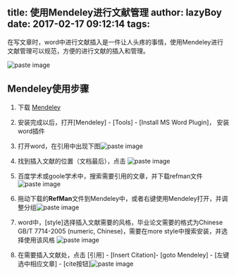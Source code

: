 title: 使用Mendeley进行文献管理
author: lazyBoy
date: 2017-02-17 09:12:14
tags:
---
<p id="div-border-left-yellow">在写文章时，word中进行文献插入是一件让人头疼的事情，使用<span id="inline-green">Mendeley</span>进行文献管理可以规范，方便的进行文献的插入和管理。</p>

![paste image](http://oh1jgyw0v.bkt.clouddn.com/1487295305348nuhgzhmr.png?imageslim)
<!-- more -->

## Mendeley使用步骤

1. 下载 [Mendeley](https://www.mendeley.com/downloads)

2. 安装完成以后，打开[Mendeley] - [Tools] - [Install MS Word Plugin]， 安装word插件

3. 打开word，在引用中出现下图![paste image](http://oh1jgyw0v.bkt.clouddn.com/1487294405324k15hur04.png?imageslim)

4. 找到插入文献的位置（文档最后），点击 ![paste image](http://oh1jgyw0v.bkt.clouddn.com/1487903172412twsyu9h1.png?imageslim)

4. 百度学术或goole学术中，搜索需要引用的文章，并下载refman文件![paste image](http://oh1jgyw0v.bkt.clouddn.com/1487294542898o3sx6h5v.png?imageslim)

5. 拖动下载的**RefMan**文件到Mendeley中，或者右键使用Mendeley打开，并调整分组![paste image](http://oh1jgyw0v.bkt.clouddn.com/1487294636751vcjooe02.png?imageslim)

6. word中，[style]选择插入文献需要的风格，毕业论文需要的格式为<span id="inline-blue">Chinese GB/T 7714-2005 (numeric, Chinese)</span>，需要在more style中搜索安装，并选择使用该风格   ![paste image](http://oh1jgyw0v.bkt.clouddn.com/14872948833216wvwd8or.png?imageslim)

7. 在需要插入文献处，点击 [引用] - [Insert Citation]- [goto Mendeley] - [左键选中相应文章] - [cite按钮]![paste image](http://oh1jgyw0v.bkt.clouddn.com/14872950997411vrjrhop.png?imageslim)
